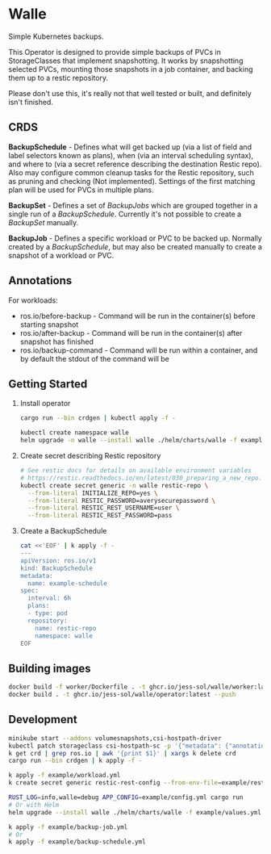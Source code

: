 Walle
===

Simple Kubernetes backups.

This Operator is designed to provide simple backups of PVCs in StorageClasses
that implement snapshotting. It works by snapshotting selected PVCs, mounting
those snapshots in a job container, and backing them up to a restic repository.

Please don't use this, it's really not that well tested or built, and
definitely isn't finished.

CRDS
---

**BackupSchedule** - Defines what will get backed up (via a list of field and
label selectors known as plans), when (via an interval scheduling syntax), and
where to (via a secret reference describing the destination Restic repo). Also
may configure common cleanup tasks for the Restic repository, such as pruning
and checking (Not implemented). Settings of the first matching plan will be
used for PVCs in multiple plans.

**BackupSet** - Defines a set of *BackupJobs* which are grouped together in a
single run of a *BackupSchedule*. Currently it's not possible to create a
*BackupSet* manually.

**BackupJob** - Defines a specific workload or PVC to be backed up. Normally
created by a *BackupSchedule*, but may also be created manually to create a
snapshot of a workload or PVC.

Annotations
---
For workloads:
- ros.io/before-backup - Command will be run in the container(s) before
  starting snapshot
- ros.io/after-backup - Command will be run in the container(s) after snapshot
  has finished
- ros.io/backup-command - Command will be run within a container, and by
  default the stdout of the command will be


Getting Started
---

1. Install operator
    ```bash
    cargo run --bin crdgen | kubectl apply -f -

    kubectl create namespace walle
    helm upgrade -n walle --install walle ./helm/charts/walle -f example/values.yml
    ```

2. Create secret describing Restic repository
    ```bash
    # See restic docs for details on available environment variables
    # https://restic.readthedocs.io/en/latest/030_preparing_a_new_repo.html
    kubectl create secret generic -n walle restic-repo \
      --from-literal INITIALIZE_REPO=yes \
      --from-literal RESTIC_PASSWORD=averysecurepassword \
      --from-literal RESTIC_REST_USERNAME=user \
      --from-literal RESTIC_REST_PASSWORD=pass
    ```

3. Create a BackupSchedule
    ```bash
    cat <<'EOF' | k apply -f -
    ---
    apiVersion: ros.io/v1
    kind: BackupSchedule
    metadata:
      name: example-schedule
    spec:
      interval: 6h
      plans:
      - type: pod
      repository:
        name: restic-repo
        namespace: walle
    EOF
    ```

Building images
---
```bash
docker build -f worker/Dockerfile . -t ghcr.io/jess-sol/walle/worker:latest --push
docker build . -t ghcr.io/jess-sol/walle/operator:latest --push
```

Development
---
```bash
minikube start --addons volumesnapshots,csi-hostpath-driver
kubectl patch storageclass csi-hostpath-sc -p '{"metadata": {"annotations":{"storageclass.kubernetes.io/is-default-class":"true"}}}'
k get crd | grep ros.io | awk '{print $1}' | xargs k delete crd
cargo run --bin crdgen | k apply -f -

k apply -f example/workload.yml
k create secret generic restic-rest-config --from-env-file=example/restic-secret.env

RUST_LOG=info,walle=debug APP_CONFIG=example/config.yml cargo run
# Or with Helm
helm upgrade --install walle ./helm/charts/walle -f example/values.yml

k apply -f example/backup-job.yml
# Or
k apply -f example/backup-schedule.yml
```
